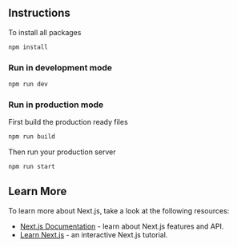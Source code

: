 ## Instructions

To install all packages

```bash
npm install
```

### Run in development mode

```bash
npm run dev
```

### Run in production mode

First build the production ready files

```bash
npm run build
```

Then run your production server

```bash
npm run start
```

## Learn More

To learn more about Next.js, take a look at the following resources:

- [Next.js Documentation](https://nextjs.org/docs) - learn about Next.js features and API.
- [Learn Next.js](https://nextjs.org/learn) - an interactive Next.js tutorial.
